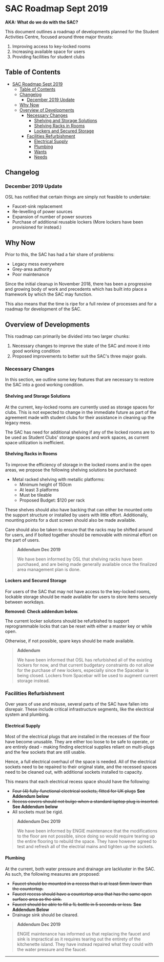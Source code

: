 # SAC Roadmap Sept 2019

**AKA: What do we do with the SAC?**

This document outlines a roadmap of developments planned for the Student Activities Centre, focused around three major thrusts:

1. Improving access to key-locked rooms
2. Increasing available space for users
3. Providing facilities for student clubs

## Table of Contents

- [SAC Roadmap Sept 2019](#sac-roadmap-sept-2019)
  - [Table of Contents](#table-of-contents)
  - [Changelog](#changelog)
    - [December 2019 Update](#december-2019-update)
  - [Why Now](#why-now)
  - [Overview of Developments](#overview-of-developments)
    - [Necessary Changes](#necessary-changes)
      - [Shelving and Storage Solutions](#shelving-and-storage-solutions)
      - [Shelving Racks in Rooms](#shelving-racks-in-rooms)
      - [Lockers and Secured Storage](#lockers-and-secured-storage)
    - [Facilities Refurbishment](#facilities-refurbishment)
      - [Electrical Supply](#electrical-supply)
      - [Plumbing](#plumbing)
      - [Wants](#wants)
      - [Needs](#needs)

## Changelog

### December 2019 Update

OSL has notified that certain things are simply not feasible to undertake:

- Faucet-sink replacement
- Re-levelling of power sources
- Expansion of number of power sources
- Purchase of additional reusable lockers (More lockers have been provisioned for instead.)

## Why Now

Prior to this, the SAC has had a fair share of problems:

- Legacy mess everywhere
- Grey-area authority
- Poor maintenance

Since the initial cleanup in November 2018, there has been a progressive and growing body of work and precedents which has built into place a framework by which the SAC may function.

This also means that the time is ripe for a full review of processes and for a roadmap for development of the SAC.

## Overview of Developments

This roadmap can primarily be divided into two larger chunks:

1. Necessary changes to improve the state of the SAC and move it into good working condition
2. Proposed improvements to better suit the SAC's three major goals.

### Necessary Changes

In this section, we outline some key features that are necessary to restore the SAC into a good working condition.

#### Shelving and Storage Solutions

At the current, key-locked rooms are currently used as storage spaces for clubs. This is not expected to change in the immediate future as part of the agreement made with student clubs for their assistance in cleaning up the legacy mess.

The SAC has need for additional shelving if any of the locked rooms are to be used as Student Clubs' storage spaces and work spaces, as current space utilization is inefficient.

#### Shelving Racks in Rooms

To improve the efficiency of storage in the locked rooms and in the open areas, we propose the following shelving solutions be purchased:

- Metal racked shelving with metallic platforms:
  - Minimum height of 150cm
  - At least 3 platforms
  - Must be tileable
  - Proposed Budget: \$120 per rack

These shelves should also have backing that can either be mounted onto the support structure or installed by users with little effort. Additionally, mounting points for a dust screen should also be made available.

Care should also be taken to ensure that the racks may be shifted around for users, and if bolted together should be removable with minimal effort on the part of users.

> **Addendum Dec 2019**
>
> We have been informed by OSL that shelving racks have been purchased, and are being made generally available once the finalized area management plan is done.

#### Lockers and Secured Storage

For users of the SAC that may not have access to the key-locked rooms, lockable storage should be made available for users to store items securely between workdays.

**Removed: Check addendum below.**

<!--
- Metal/Plastic lockers
  - Minimum volume of 30cm (width) by 40cm (depth) by 40cm (height)
  - Should be configurable with master key override
  - Proposed Budget: \$200 per locker bank
  - Metal preferred
  - Combinable lockers preferred
-->

The current locker solutions should be refurbished to support reprogrammable locks that can be reset with either a master key or while open.

Otherwise, if not possible, spare keys should be made available.

> **Addendum**
>
> We have been informed that OSL has refurbished all of the existing lockers for now, and that current budgetary constraints do not allow for the purchase of new lockers, especially since the Spacebar is being closed. Lockers from Spacebar will be used to augment current storage instead.

### Facilities Refurbishment

Over years of use and misuse, several parts of the SAC have fallen into disrepair. These include critical infrastructure segments, like the electrical system and plumbing.

#### Electrical Supply

Most of the electrical plugs that are installed in the recesses of the floor have become unusable. They are either too loose to be safe to operate, or are entirely dead - making finding electrical supplies reliant on multi-plugs and the few sockets that are still usable.

Hence, a full electrical overhaul of the space is needed. All of the electrical sockets need to be repaired to their original state, and the recessed spaces need to be cleaned out, with additional sockets installed to capacity.

This means that each electrical recess space should have the following:

- ~~Four (4) fully-functional electrical sockets, fitted for UK plugs~~ **See Addendum below**
- ~~Recess covers should not bulge when a standard laptop plug is inserted.~~ **See Addendum below**
- All sockets must be rigid.

> **Addendum Dec 2019**
>
> We have been informed by ENGIE maintenance that the modifications to the floor are not possible, since doing so would require tearing up the entire flooring to rebuild the space. They have however agreed to test and refresh all of the electrial mains and tighten up the sockets.

#### Plumbing

At the current, both water pressure and drainage are lackluster in the SAC. As such, the following measures are proposed:

- ~~Faucet should be mounted in a recess that is at least 5mm lower than the countertop.~~
- ~~Faucet recess should have a countertop area that has the same open surface area as the sink.~~
- ~~Faucet should be able to fill a 1L bottle in 5 seconds or less.~~ **See Addendum Below**
- Drainage sink should be cleared.

> **Addendum Dec 2019**
>
> ENGIE maintenance has informed us that replacing the faucet and sink is impractical as it requires tearing out the entirety of the kitchenette island. They have instead repaired what they could with the water pressure and the faucet.

---

<!--
#### Wants

1. A better and more accessible method of verifying users and automatically allowing keys to be released without the precence of the people in charge of SAC
2.

#### Needs

1. More shelving
2. More cleaning
3. More responsibility -->
